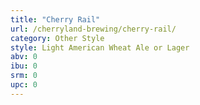 ```yaml
---
title: "Cherry Rail"
url: /cherryland-brewing/cherry-rail/
category: Other Style
style: Light American Wheat Ale or Lager
abv: 0
ibu: 0
srm: 0
upc: 0
---
```


